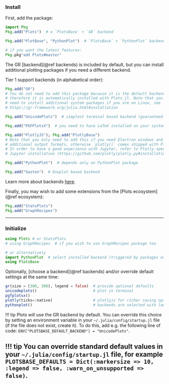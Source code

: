 ### Install
First, add the package:

```julia
import Pkg
Pkg.add("Plots")  # ≡ `PlotsBase` + `GR` backend

Pkg.add("PlotBase", "PythonPlot")  # `PlotsBase` + `PythonPlot` backend, avoids installing the `GR` backend

# if you want the latest features:
Pkg.pkg"add Plots#master"
```

The GR [backend](@ref backends) is included by default, but you can install additional plotting packages if you need a different backend.

Tier 1 support backends (in alphabetical order):
```julia
Pkg.add("GR")
# You do not need to add this package because it is the default backend and
# therefore it is automatically installed with Plots.jl. Note that you might
# need to install additional system packages if you are on Linux, see
# https://gr-framework.org/julia.html#installation

Pkg.add("UnicodePlots")  # simplest terminal based backend (guaranteed to work from a cluster, e.g. without X forwarding)

Pkg.add("PGFPlotsX")  # you need to have LaTeX installed on your system

Pkg.add("PlotlyJS"); Pkg.add("PlotlyBase")
# Note that you only need to add this if you need Electron windows and
# additional output formats, otherwise `plotly()` comes shipped with Plots.jl.
# In order to have a good experience with Jupyter, refer to Plotly-specific
# Jupyter installation (https://github.com/plotly/plotly.py#installation)

Pkg.add("PythonPlot")  # depends only on PythonPlot package

Pkg.add("Gaston")  # Gnuplot based backend
```

Learn more about backends [here](https://docs.juliaplots.org/latest/backends/).

Finally, you may wish to add some extensions from the [Plots ecosystem](@ref ecosystem):

```julia
Pkg.add("StatsPlots")
Pkg.add("GraphRecipes")
```

---

### Initialize
```julia
using Plots # or StatsPlots
# using GraphRecipes  # if you wish to use GraphRecipes package too

# or alternatively
import PythonPlot  # select installed backend (triggered by packages extensions: https://docs.julialang.org/en/v1/manual/code-loading/#man-extensions)
using PlotsBase
```

Optionally, [choose a backend](@ref backends) and/or override default settings at the same time:

```julia
gr(size = (300, 300), legend = false)  # provide optional defaults
unicodeplots()                         # plot in terminal
pgfplotsx()
plotly(ticks=:native)                  # plotlyjs for richer saving options
pythonplot()                           # backends are selected with lowercase names
```

!!! tip
    Plots will use the GR backend by default. You can override this choice by setting an environment variable in your `~/.julia/config/startup.jl` file (if the file does not exist, create it). To do this, add e.g. the following line of code: `ENV["PLOTSBASE_DEFAULT_BACKEND"] = "UnicodePlots"`.

!!! tip
    You can override standard default values in your `~/.julia/config/startup.jl` file, for example `PLOTSBASE_DEFAULTS = Dict(:markersize => 10, :legend => false, :warn_on_unsupported => false)`.
---
